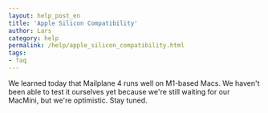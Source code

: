 ```yaml
---
layout: help_post_en
title: 'Apple Silicon Compatibility'
author: Lars
category: help
permalink: /help/apple_silicon_compatibility.html
tags:
- faq
---
```


We learned today that Mailplane 4 runs well on M1-based Macs. We haven't been able to test it ourselves yet because we're still waiting for our MacMini, but we're optimistic. Stay tuned.
